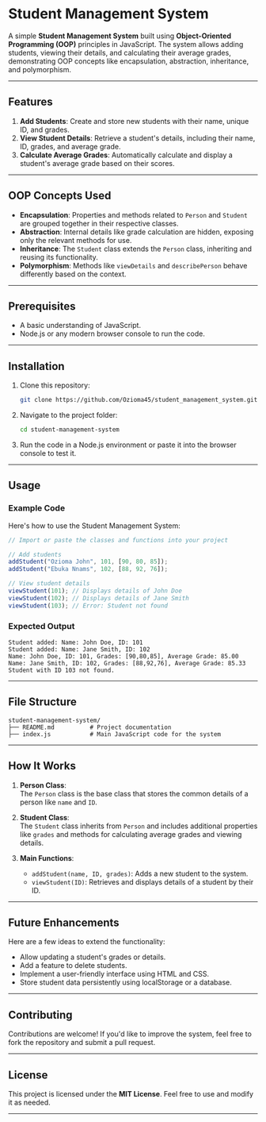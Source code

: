# Student Management System

A simple **Student Management System** built using **Object-Oriented Programming (OOP)** principles in JavaScript. The system allows adding students, viewing their details, and calculating their average grades, demonstrating OOP concepts like encapsulation, abstraction, inheritance, and polymorphism.

---

## Features

1. **Add Students**: Create and store new students with their name, unique ID, and grades.
2. **View Student Details**: Retrieve a student's details, including their name, ID, grades, and average grade.
3. **Calculate Average Grades**: Automatically calculate and display a student's average grade based on their scores.

---

## OOP Concepts Used

- **Encapsulation**: Properties and methods related to `Person` and `Student` are grouped together in their respective classes.
- **Abstraction**: Internal details like grade calculation are hidden, exposing only the relevant methods for use.
- **Inheritance**: The `Student` class extends the `Person` class, inheriting and reusing its functionality.
- **Polymorphism**: Methods like `viewDetails` and `describePerson` behave differently based on the context.

---

## Prerequisites

- A basic understanding of JavaScript.
- Node.js or any modern browser console to run the code.

---

## Installation

1. Clone this repository:
   ```bash
   git clone https://github.com/Ozioma45/student_management_system.git
   ```
2. Navigate to the project folder:

   ```bash
   cd student-management-system
   ```

3. Run the code in a Node.js environment or paste it into the browser console to test it.

---

## Usage

### Example Code

Here's how to use the Student Management System:

```javascript
// Import or paste the classes and functions into your project

// Add students
addStudent("Ozioma John", 101, [90, 80, 85]);
addStudent("Ebuka Nnams", 102, [88, 92, 76]);

// View student details
viewStudent(101); // Displays details of John Doe
viewStudent(102); // Displays details of Jane Smith
viewStudent(103); // Error: Student not found
```

### Expected Output

```plaintext
Student added: Name: John Doe, ID: 101
Student added: Name: Jane Smith, ID: 102
Name: John Doe, ID: 101, Grades: [90,80,85], Average Grade: 85.00
Name: Jane Smith, ID: 102, Grades: [88,92,76], Average Grade: 85.33
Student with ID 103 not found.
```

---

## File Structure

```plaintext
student-management-system/
├── README.md          # Project documentation
├── index.js           # Main JavaScript code for the system
```

---

## How It Works

1. **Person Class**:  
   The `Person` class is the base class that stores the common details of a person like `name` and `ID`.

2. **Student Class**:  
   The `Student` class inherits from `Person` and includes additional properties like `grades` and methods for calculating average grades and viewing details.

3. **Main Functions**:
   - `addStudent(name, ID, grades)`: Adds a new student to the system.
   - `viewStudent(ID)`: Retrieves and displays details of a student by their ID.

---

## Future Enhancements

Here are a few ideas to extend the functionality:

- Allow updating a student's grades or details.
- Add a feature to delete students.
- Implement a user-friendly interface using HTML and CSS.
- Store student data persistently using localStorage or a database.

---

## Contributing

Contributions are welcome! If you'd like to improve the system, feel free to fork the repository and submit a pull request.

---

## License

This project is licensed under the **MIT License**. Feel free to use and modify it as needed.

---
